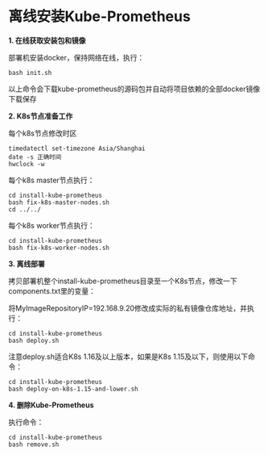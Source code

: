 # 离线安装Kube-Prometheus

**1. 在线获取安装包和镜像**

部署机安装docker，保持网络在线，执行：
```
bash init.sh
```
以上命令会下载kube-prometheus的源码包并自动将项目依赖的全部docker镜像下载保存

**2. K8s节点准备工作**

每个k8s节点修改时区
```
timedatectl set-timezone Asia/Shanghai
date -s 正确时间
hwclock -w
```

每个k8s master节点执行：
```
cd install-kube-prometheus
bash fix-k8s-master-nodes.sh
cd ../../
```

每个k8s worker节点执行：
```
cd install-kube-prometheus
bash fix-k8s-worker-nodes.sh
```

**3. 离线部署**

拷贝部署机整个install-kube-prometheus目录至一个K8s节点，修改一下components.txt里的变量：

将MyImageRepositoryIP=192.168.9.20修改成实际的私有镜像仓库地址，并执行：
```
cd install-kube-prometheus
bash deploy.sh
```

注意deploy.sh适合K8s 1.16及以上版本，如果是K8s 1.15及以下，则使用以下命令：

```
cd install-kube-prometheus
bash deploy-on-k8s-1.15-and-lower.sh
```

**4. 删除Kube-Prometheus**

执行命令：
```
cd install-kube-prometheus
bash remove.sh
```
